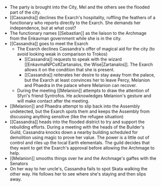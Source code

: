 - The party is brought into the City, Mel and the others see the flooded part of the city.
- [[Cassandra]] declines the Exarch's hospitality, ruffling the feathers of a functionary who reports directly to the Exarch.  She demands her independence, but at what cost?
- The functionary names [[Sebastian]] as the liaison to the Archmage from the Enkavman government while she is in the city.
- [[Cassandra]] goes to meet the Exarch
	- The Exarch declines Cassandra's offer of magical aid for the city (to avoid looking weak in comparison to Trokos)
		- [[Cassandra]] requests to speak with the wizard [[EnkavmaNPCs#Zartanalos, the Wise|Zartanalos]].  The Exarch allows it on the condition that she is present.
		- [[Cassandra]] reiterates her desire to stay away from the palace, but the Exarch at least convinces her to leave Percy, Melanion and Phaedra in the palace where Melanion can recover.
	- During the meeting [[Melanion]] attempts to draw the attention of Sfyri's friend Syntrofos.  He acknowledges Melanion's gesture and will make contact after the meeting.
- [[Melanion]] and Phaedra attempt to slip back into the Assembly undetected, but the Exarch spots them and keeps the Assembly from discussing anything sensitive (like the refugee situation)
- [[Cassandra]] heads into the flooded district to try and support the rebuilding efforts.  During a meeting with the heads of the Builder's Guild, Cassandra knocks down a nearby building scheduled for demolition using magic to prove her value.  The power is a little out of control and riles up the local Earth elementals.  The guild decides that they want to get the Exarch's approval before allowing the Archmage to help.
- [[Melanion]] smooths things over he and the Archmage's gaffes with the Senators
- On her way to her uncle's, Cassandra fails to spot Skata walking the other way.  He follows her to see where she's staying and then slips away.